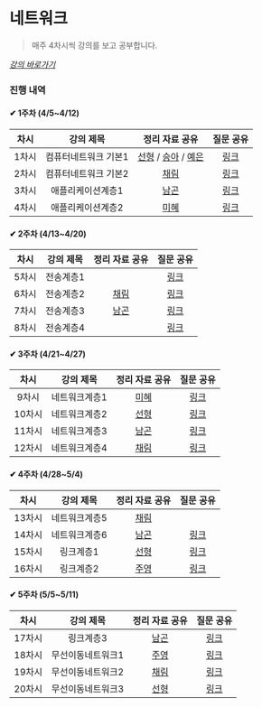 # 네트워크

> 매주 4차시씩 강의를 보고 공부합니다.

_[강의 바로가기](http://www.kocw.net/home/cview.do?cid=6166c077e545b736)_

### 진행 내역

#### ✔ 1주차 (4/5~4/12)

| 차시 | 강의 제목 | 정리 자료 공유 | 질문 공유 |
| :-----: | :-----: | :-----: | :-----: | 
| 1차시 | 컴퓨터네트워크 기본1 | [선형](https://indecisive-phalange-003.notion.site/9b6c7096ab5c45c796faea152d221542) / [승아](https://substantial-radish-aee.notion.site/720da6bb4d9842f198b3ec59bfb68d84) / [예은](https://1drv.ms/u/s!ArZqtCMgCjTAf7O96FF_2CEIbPw) | [링크](https://github.com/SSAFY-S0914/CS-Study/blob/main/2.%20%EB%84%A4%ED%8A%B8%EC%9B%8C%ED%81%AC/%EC%A7%88%EB%AC%B8%EB%AA%A9%EB%A1%9D/1%EC%B0%A8%EC%8B%9C.md) |
| 2차시 | 컴퓨터네트워크 기본2 | [채림]() | [링크](https://github.com/SSAFY-S0914/CS-Study/blob/main/2.%20%EB%84%A4%ED%8A%B8%EC%9B%8C%ED%81%AC/%EC%A7%88%EB%AC%B8%EB%AA%A9%EB%A1%9D/2%EC%B0%A8%EC%8B%9C.md) |
| 3차시 | 애플리케이션계층1 | [남곤](https://ng-lee.notion.site/3-fc46c9a844ae4f8181368d77dd460fc5) | [링크](https://github.com/SSAFY-S0914/CS-Study/blob/main/2.%20%EB%84%A4%ED%8A%B8%EC%9B%8C%ED%81%AC/%EC%A7%88%EB%AC%B8%EB%AA%A9%EB%A1%9D/3%EC%B0%A8%EC%8B%9C.md) |
| 4차시 | 애플리케이션계층2 | [미혜]() | [링크](https://github.com/SSAFY-S0914/CS-Study/blob/main/2.%20%EB%84%A4%ED%8A%B8%EC%9B%8C%ED%81%AC/%EC%A7%88%EB%AC%B8%EB%AA%A9%EB%A1%9D/4%EC%B0%A8%EC%8B%9C.md) |

#### ✔ 2주차 (4/13~4/20)

| 차시 | 강의 제목 | 정리 자료 공유 | 질문 공유 |
| :-----: | :-----: | :-----: | :-----: | 
| 5차시 | 전송계층1 |  | [링크](https://github.com/SSAFY-S0914/CS-Study/blob/main/2.%20%EB%84%A4%ED%8A%B8%EC%9B%8C%ED%81%AC/%EC%A7%88%EB%AC%B8%EB%AA%A9%EB%A1%9D/5%EC%B0%A8%EC%8B%9C.md) |
| 6차시 | 전송계층2 | [채림]() | [링크](https://github.com/SSAFY-S0914/CS-Study/blob/main/2.%20%EB%84%A4%ED%8A%B8%EC%9B%8C%ED%81%AC/%EC%A7%88%EB%AC%B8%EB%AA%A9%EB%A1%9D/6%EC%B0%A8%EC%8B%9C.md) |
| 7차시 | 전송계층3 | [남곤](https://ng-lee.notion.site/7-3794c50fd1154170a75620734cc205a1) | [링크](https://github.com/SSAFY-S0914/CS-Study/blob/main/2.%20%EB%84%A4%ED%8A%B8%EC%9B%8C%ED%81%AC/%EC%A7%88%EB%AC%B8%EB%AA%A9%EB%A1%9D/7%EC%B0%A8%EC%8B%9C.md) |
| 8차시 | 전송계층4 |  | [링크](https://github.com/SSAFY-S0914/CS-Study/blob/main/2.%20%EB%84%A4%ED%8A%B8%EC%9B%8C%ED%81%AC/%EC%A7%88%EB%AC%B8%EB%AA%A9%EB%A1%9D/8%EC%B0%A8%EC%8B%9C.md) |

#### ✔ 3주차 (4/21~4/27)

| 차시 | 강의 제목 | 정리 자료 공유 | 질문 공유 |
| :-----: | :-----: | :-----: | :-----: | 
| 9차시 | 네트워크계층1 | [미혜]() | [링크](https://github.com/SSAFY-S0914/CS-Study/blob/main/2.%20%EB%84%A4%ED%8A%B8%EC%9B%8C%ED%81%AC/%EC%A7%88%EB%AC%B8%EB%AA%A9%EB%A1%9D/9%EC%B0%A8%EC%8B%9C.md) |
| 10차시 | 네트워크계층2 | [선형](https://indecisive-phalange-003.notion.site/a9e5193dd57545cea2d5b456bc30dbfe) | [링크](https://github.com/SSAFY-S0914/CS-Study/blob/main/2.%20%EB%84%A4%ED%8A%B8%EC%9B%8C%ED%81%AC/%EC%A7%88%EB%AC%B8%EB%AA%A9%EB%A1%9D/10%EC%B0%A8%EC%8B%9C.md) |
| 11차시 | 네트워크계층3 | [남곤](https://ng-lee.notion.site/11-d34580d5d59a4571bd42f6c1e6aad0b8) | [링크](https://github.com/SSAFY-S0914/CS-Study/blob/main/2.%20%EB%84%A4%ED%8A%B8%EC%9B%8C%ED%81%AC/%EC%A7%88%EB%AC%B8%EB%AA%A9%EB%A1%9D/11%EC%B0%A8%EC%8B%9C.md) |
| 12차시 | 네트워크계층4 | [채림]() | [링크](https://github.com/SSAFY-S0914/CS-Study/blob/main/2.%20%EB%84%A4%ED%8A%B8%EC%9B%8C%ED%81%AC/%EC%A7%88%EB%AC%B8%EB%AA%A9%EB%A1%9D/12%EC%B0%A8%EC%8B%9C.md) |

#### ✔ 4주차 (4/28~5/4)

| 차시 | 강의 제목 | 정리 자료 공유 | 질문 공유 |
| :-----: | :-----: | :-----: | :-----: | 
| 13차시 | 네트워크계층5 | [채림](https://tropical-border-e6f.notion.site/13-5-1be3300fdeff4d8281966a0b92098736) | |
| 14차시 | 네트워크계층6 | [남곤](https://ng-lee.notion.site/14-f3a2b62fdb56468f94763c63463bf4d0) | [링크](https://github.com/SSAFY-S0914/CS-Study/blob/main/2.%20%EB%84%A4%ED%8A%B8%EC%9B%8C%ED%81%AC/%EC%A7%88%EB%AC%B8%EB%AA%A9%EB%A1%9D/14%EC%B0%A8%EC%8B%9C.md) |
| 15차시 | 링크계층1 | [선형](https://indecisive-phalange-003.notion.site/6b8b25e60dab4c02a5a5c5a82b546af5) | [링크](https://github.com/SSAFY-S0914/CS-Study/blob/main/2.%20%EB%84%A4%ED%8A%B8%EC%9B%8C%ED%81%AC/%EC%A7%88%EB%AC%B8%EB%AA%A9%EB%A1%9D/15%EC%B0%A8%EC%8B%9C.md) |
| 16차시 | 링크계층2 | [주영](https://tin-colossus-852.notion.site/16-2-fe85840c437444b792fef48a0d0d896f) | [링크](https://github.com/SSAFY-S0914/CS-Study/blob/main/2.%20%EB%84%A4%ED%8A%B8%EC%9B%8C%ED%81%AC/%EC%A7%88%EB%AC%B8%EB%AA%A9%EB%A1%9D/16%EC%B0%A8%EC%8B%9C.md) |

#### ✔ 5주차 (5/5~5/11)

| 차시 | 강의 제목 | 정리 자료 공유 | 질문 공유 |
| :-----: | :-----: | :-----: | :-----: | 
| 17차시 | 링크계층3 | [남곤]() | [링크](https://github.com/SSAFY-S0914/CS-Study/blob/main/2.%20%EB%84%A4%ED%8A%B8%EC%9B%8C%ED%81%AC/%EC%A7%88%EB%AC%B8%EB%AA%A9%EB%A1%9D/17%EC%B0%A8%EC%8B%9C.md) |
| 18차시 | 무선이동네트워크1 | [주영](https://tin-colossus-852.notion.site/18-1-6ef82550c27148c5a013b2cf113893e6)  | [링크](https://github.com/SSAFY-S0914/CS-Study/blob/main/2.%20%EB%84%A4%ED%8A%B8%EC%9B%8C%ED%81%AC/%EC%A7%88%EB%AC%B8%EB%AA%A9%EB%A1%9D/18%EC%B0%A8%EC%8B%9C.md) |
| 19차시 | 무선이동네트워크2 | [채림]() | [링크](https://github.com/SSAFY-S0914/CS-Study/blob/main/2.%20%EB%84%A4%ED%8A%B8%EC%9B%8C%ED%81%AC/%EC%A7%88%EB%AC%B8%EB%AA%A9%EB%A1%9D/19%EC%B0%A8%EC%8B%9C.md) |
| 20차시 | 무선이동네트워크3 | [선형]() | [링크](https://github.com/SSAFY-S0914/CS-Study/blob/main/2.%20%EB%84%A4%ED%8A%B8%EC%9B%8C%ED%81%AC/%EC%A7%88%EB%AC%B8%EB%AA%A9%EB%A1%9D/20%EC%B0%A8%EC%8B%9C.md) |
